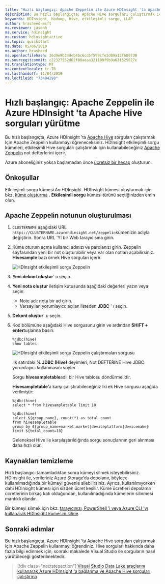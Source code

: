```yaml
---
title: "Hızlı başlangıç: Apache Zeppelin ile Azure HDInsight 'ta Apache Hive"
description: Bu hızlı başlangıçta, Apache Hive sorguları çalıştırmak için Apache Zeppelin kullanmayı öğreneceksiniz.
keywords: HDInsight, Hadoop, Hive, etkileşimli sorgu, LLAP
author: hrasheed-msft
ms.reviewer: jasonh
ms.service: hdinsight
ms.custom: hdinsightactive
ms.topic: quickstart
ms.date: 05/06/2019
ms.author: hrasheed
ms.openlocfilehash: 36d9e9b34deb4bc6cd5f599cfe2d09a12f680730
ms.sourcegitcommit: c22327552d62f88aeaa321189f9b9a631525027c
ms.translationtype: MT
ms.contentlocale: tr-TR
ms.lasthandoff: 11/04/2019
ms.locfileid: "73494298"
---
```

# <a name="quickstart-execute-apache-hive-queries-in-azure-hdinsight-with-apache-zeppelin"></a>Hızlı başlangıç: Apache Zeppelin ile Azure HDInsight 'ta Apache Hive sorguları yürütme

Bu hızlı başlangıçta, Azure HDInsight 'ta [Apache Hive](https://hive.apache.org/) sorguları çalıştırmak Için Apache Zeppelin kullanmayı öğreneceksiniz. HDInsight etkileşimli sorgu kümeleri, etkileşimli Hive sorguları çalıştırmak için kullanabileceğiniz [Apache Zeppelin](https://zeppelin.apache.org/) not defterlerini içerir.

Azure aboneliğiniz yoksa başlamadan önce [ücretsiz bir hesap](https://azure.microsoft.com/free/?WT.mc_id=A261C142F) oluşturun.

## <a name="prerequisites"></a>Önkoşullar

Etkileşimli sorgu kümesi An HDInsight. HDInsight kümesi oluşturmak için bkz. [küme oluşturma](../hadoop/apache-hadoop-linux-tutorial-get-started.md#create-cluster) .  **Etkileşimli sorgu** kümesi türünü seçtiğinizden emin olun.

## <a name="create-an-apache-zeppelin-note"></a>Apache Zeppelin notunun oluşturulması

1. `CLUSTERNAME` aşağıdaki URL `https://CLUSTERNAME.azurehdinsight.net/zeppelin`kümenizin adıyla değiştirin. Sonra URL 'YI bir Web tarayıcısına girin.

2. Küme oturum açma kullanıcı adınızı ve parolanızı girin. Zeppelin sayfasından yeni bir not oluşturabilir veya var olan notları açabilirsiniz. **Hivesample** bazı örnek Hive sorguları içerir.  

    ![HDInsight etkileşimli sorgu Zeppelin](./media/hdinsight-connect-hive-zeppelin/hdinsight-hive-zeppelin.png)

3. **Yeni dekont oluştur**' u seçin.

4. **Yeni nota oluştur** iletişim kutusunda aşağıdaki değerleri yazın veya seçin:

    - Note adı: nota bir ad girin.
    - Varsayılan yorumlayıcı: açılan listeden **JDBC** ' ı seçin.

5. **Dekont oluştur**' u seçin.

6. Kod bölümüne aşağıdaki Hive sorgusunu girin ve ardından **SHIFT + enter**tuşlarına basın:

    ```hive
    %jdbc(hive)
    show tables
    ```

    ![HDInsight etkileşimli sorgu Zeppelin çalıştırmaları sorgusu](./media/hdinsight-connect-hive-zeppelin/hdinsight-hive-zeppelin-query.png)

    İlk satırdaki **% JDBC (Hive)** deyimleri, Not DEFTERINE Hive JDBC yorumlayıcı kullanmasını söyler.

    Sorgu **hivesampletable**adlı bir Hive tablosu döndürmelidir.

    **Hivesampletable**'a karşı çalıştırabileceğiniz Iki ek Hive sorgusu aşağıda verilmiştir:

    ```hive
    %jdbc(hive)
    select * from hivesampletable limit 10

    %jdbc(hive)
    select ${group_name}, count(*) as total_count
    from hivesampletable
    group by ${group_name=market,market|deviceplatform|devicemake}
    limit ${total_count=10}
    ```

    Geleneksel Hive ile karşılaştırıldığında sorgu sonuçlarının geri alınması daha hızlı olur.

## <a name="clean-up-resources"></a>Kaynakları temizleme

Hızlı başlangıcı tamamladıktan sonra kümeyi silmek isteyebilirsiniz. HDInsight ile, verileriniz Azure Storage’da depolanır, böylece kullanılmadığında bir kümeyi güvenle silebilirsiniz. Ayrıca, kullanılmıyorken dahi HDInsight kümesi için sizden ücret kesilir. Küme ücretleri depolama ücretlerinin birkaç katı olduğundan, kullanılmadığında kümelerin silinmesi mantıklı olandır.

Bir kümeyi silmek için bkz. [tarayıcınızı, PowerShell 'i veya Azure CLI 'yı kullanarak HDInsight kümesini silme](../hdinsight-delete-cluster.md).

## <a name="next-steps"></a>Sonraki adımlar

Bu hızlı başlangıçta, Azure HDInsight 'ta Apache Hive sorguları çalıştırmak için Apache Zeppelin kullanmayı öğrendiniz. Hive sorguları hakkında daha fazla bilgi edinmek için, sonraki makalede Visual Studio ile sorguların nasıl yürütüleceği gösterilmektedir.

> [!div class="nextstepaction"]
> [Visual Studio Data Lake araçlarını kullanarak Azure HDInsight 'a bağlanma ve Apache Hive sorguları çalıştırma](../hadoop/apache-hadoop-visual-studio-tools-get-started.md)
